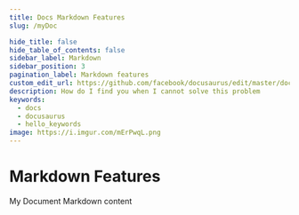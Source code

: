 ```yaml
---
title: Docs Markdown Features
slug: /myDoc

hide_title: false
hide_table_of_contents: false
sidebar_label: Markdown
sidebar_position: 3
pagination_label: Markdown features
custom_edit_url: https://github.com/facebook/docusaurus/edit/master/docs/api-doc-markdown.md
description: How do I find you when I cannot solve this problem
keywords:
  - docs
  - docusaurus
  - hello_keywords
image: https://i.imgur.com/mErPwqL.png
---
```


# Markdown Features

My Document Markdown content
